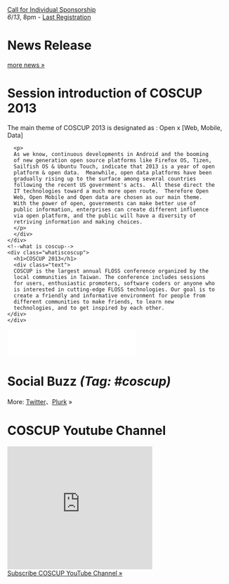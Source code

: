 <div><!--add root div as a workaround of weird makrdown parser-->
  <div id="left">
    <div class="contributor">
      <span class="date"><a href="http://registrano.com/events/personalsponsor" target="_blank">Call for Individual Sponsorship</a></span>
    </div>
    <div class="register">
      <span class="date"><em>6</em>/<em>13</em>, 8pm - <a href="http://registrano.com/events/coscup2013-regist">Last Registration</a></span>
    </div>
    <!--news-->
    <div class="news">
      <h1>News Release</h1>
      <div class="news_list empty"></div>
      <div class="more"><a href="./news/">more news »</a></div>
    </div>
    <!--session-->
    <div class="info">
      <h1>Session introduction of COSCUP 2013</h1>
      <div class="text">
      <p>The main theme of COSCUP 2013 is designated as : Open x [Web, Mobile, Data]</p>

      <p>
      As we know, continuous developments in Android and the booming
      of new generation open source platforms like Firefox OS, Tizen,
      Sailfish OS & Ubuntu Touch, indicate that 2013 is a year of open
      platform & open data.  Meanwhile, open data platforms have been
      gradually rising up to the surface among several countries
      following the recent US government's acts.  All these direct the
      IT technologies toward a much more open route.  Therefore Open
      Web, Open Mobile and Open data are chosen as our main theme.
      With the power of open, governments can make better use of
      public information, enterprises can create different influence
      via open platform, and the public will have a diversity of
      retriving information and making choices.
      </p>
      </div>
    </div>
    <!--what is coscup-->
    <div class="whatiscoscup">
      <h1>COSCUP 2013</h1>
      <div class="text">
      COSCUP is the largest annual FLOSS conference organized by the
      local communities in Taiwan. The conference includes sessions
      for users, enthusiastic promoters, software coders or anyone who
      is interested in cutting-edge FLOSS technologies. Our goal is to
      create a friendly and informative environment for people from
      different communities to make friends, to learn new
      technologies, and to get inspired by each other.
    </div>
    </div>
  </div>
  <div id="sidebar2">
    <!--fb-->
    <div class="fb">
      <iframe src="//www.facebook.com/plugins/likebox.php?href=https%3A%2F%2Fwww.facebook.com%2Fcoscup&amp;width=292&amp;height=62&amp;show_faces=false&amp;colorscheme=light&amp;stream=false&amp;border_color&amp;header=false" scrolling="no" frameborder="0" style="border:none; overflow:hidden; width:292px; height:62px;" allowTransparency="true"></iframe>
    </div>
    <!--social Buzz-->
    <div class="socialbuzz">
      <h1>Social Buzz <em>(Tag: #coscup)</em></h1>
      <div id="socialbuzz" class="text"></div>
      <div class="more">More: <a href="https://search.twitter.com/search?q=coscup+OR+from%3Acoscup">Twitter</a>、<a href="http://www.plurk.com/psearch#q=COSCUP">Plurk</a> »</div>
    </div>
    <!--u tube-->
    <div class="utube">
      <h1>COSCUP Youtube Channel</h1>
      <div class="text"><iframe width="330" height="280" src="http://www.youtube.com/embed/videoseries?list=PLqfib4St70XPyKy32xNrryEW7fC0y_qqA" frameborder="0" allowfullscreen></iframe></div>
      <div class="more"><a href="http://www.youtube.com/user/thecoscup?feature=watch">Subscribe COSCUP YouTube Channel »</a></div>
    </div>
  </div>
</div>
